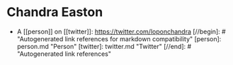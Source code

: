# Chandra Easton

 - A [[person]] on [[twitter]]: https://twitter.com/loponchandra
[//begin]: # "Autogenerated link references for markdown compatibility"
[person]: person.md "Person"
[twitter]: twitter.md "Twitter"
[//end]: # "Autogenerated link references"